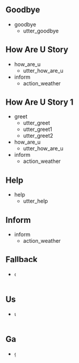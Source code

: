 ## Goodbye
* goodbye
    - utter_goodbye

## How Are U Story
* how_are_u
    - utter_how_are_u
* inform
    - action_weather

## How Are U Story 1
* greet
    - utter_greet
    - utter_greet1
    - utter_greet2
* how_are_u
    - utter_how_are_u
* inform
    - action_weather

## Help
* help
    - utter_help  

## Inform
* inform
    - action_weather

## Fallback
* out_of_scope
    - utter_default

## User Error
* user_error
    - utter_user_error

## Gaia Error
* gaia_error
    - utter_gaia_error

## Compliments
* compliments
    - utter_compliments

## Path 1
* greet
    - utter_greet
    - utter_greet1
    - utter_greet2
* goodbye
    - utter_goodbye

## Path 2
* greet
    - utter_greet
    - utter_greet1
    - utter_greet2

## Path 7
* good_night
    - utter_good_night
    - utter_greet1
    - utter_greet2
* user_error
    - utter_user_error
* help
    - utter_help

## Good_morning
* good_morning
    - utter_good_morning
    - utter_greet1
    - utter_greet2

## Good_night
* good_night
    - utter_good_night
    - utter_greet1
    - utter_greet2

## Good afternoon
* good_afternoon
    - utter_good_afternoon
    - utter_greet1
    - utter_greet2

## Change Subject
* change_subject
    - utter_change_subject

## start
* start
    - utter_greet
    - utter_greet1
    - utter_greet2

## Anything Else
* anything_else
    - utter_anything_else